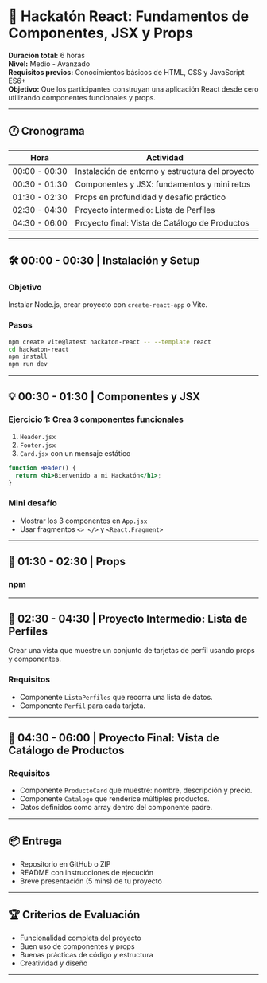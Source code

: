 
# 🧠 Hackatón React: Fundamentos de Componentes, JSX y Props

**Duración total:** 6 horas  
**Nivel:** Medio - Avanzado  
**Requisitos previos:** Conocimientos básicos de HTML, CSS y JavaScript ES6+  
**Objetivo:** Que los participantes construyan una aplicación React desde cero utilizando componentes funcionales y props.

---

## 🕐 Cronograma

| Hora | Actividad |
|------|-----------|
| 00:00 - 00:30 | Instalación de entorno y estructura del proyecto |
| 00:30 - 01:30 | Componentes y JSX: fundamentos y mini retos |
| 01:30 - 02:30 | Props en profundidad y desafío práctico |
| 02:30 - 04:30 | Proyecto intermedio: Lista de Perfiles |
| 04:30 - 06:00 | Proyecto final: Vista de Catálogo de Productos |

---

## 🛠️ 00:00 - 00:30 | Instalación y Setup

### Objetivo
Instalar Node.js, crear proyecto con `create-react-app` o Vite.

### Pasos
```bash
npm create vite@latest hackaton-react -- --template react
cd hackaton-react
npm install
npm run dev
```

---

## 💡 00:30 - 01:30 | Componentes y JSX

### Ejercicio 1: Crea 3 componentes funcionales

1. `Header.jsx`
2. `Footer.jsx`
3. `Card.jsx` con un mensaje estático

```jsx
function Header() {
  return <h1>Bienvenido a mi Hackatón</h1>;
}
```

### Mini desafío
- Mostrar los 3 componentes en `App.jsx`
- Usar fragmentos `<> </>` y `<React.Fragment>`

---

## 🔗 01:30 - 02:30 | Props

### npm

---

## 🧪 02:30 - 04:30 | Proyecto Intermedio: Lista de Perfiles

Crear una vista que muestre un conjunto de tarjetas de perfil usando props y componentes.

### Requisitos

- Componente `ListaPerfiles` que recorra una lista de datos.
- Componente `Perfil` para cada tarjeta.

---

## 🚀 04:30 - 06:00 | Proyecto Final: Vista de Catálogo de Productos

### Requisitos

- Componente `ProductoCard` que muestre: nombre, descripción y precio.
- Componente `Catalogo` que renderice múltiples productos.
- Datos definidos como array dentro del componente padre.

---

## 📦 Entrega

- Repositorio en GitHub o ZIP
- README con instrucciones de ejecución
- Breve presentación (5 mins) de tu proyecto

---

## 🏆 Criterios de Evaluación

- Funcionalidad completa del proyecto
- Buen uso de componentes y props
- Buenas prácticas de código y estructura
- Creatividad y diseño

---
